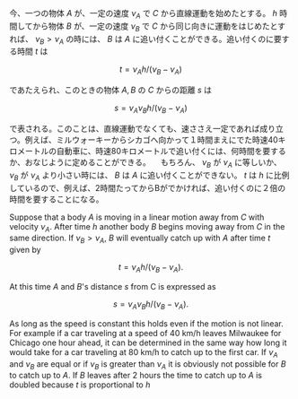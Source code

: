 今、一つの物体 $A$ が、一定の速度 $\nu_A$ で $C$ から直線運動を始めたとする。 $h$ 時間してから物体 $B$ が、一定の速度 $\nu_B$ で $C$ から同じ向きに運動をはじめたとすれば、 $\nu_B \gt \nu_A$ の時には、 $B$ は $A$ に追い付くことができる。追い付くのに要する時間 $t$ は
```math
t=\nu_Ah/(\nu_B-\nu_A)
```
であたえられ、このときの物体 $A, B$ の $C$ からの距離 $s$ は
```math
s=\nu_A\nu_Bh/(\nu_B-\nu_A)
```
で表される。このことは、直線運動でなくても、速ささえ一定であれば成り立つ。例えば、ミルウォーキーからシカゴへ向かって１時間まえにでた時速40キロメートルの自動車に、時速80キロメートルで追い付くには、何時間を要するか、おなじように定めることができる。
　もちろん、 $\nu_B$ が $\nu_A$ に等しいか、 $\nu_B$ が $\nu_A$ より小さい時には、 $B$ は $A$ に追い付くことができない。 $t$ は $h$ に比例しているので、例えば、2時間たってからBがでかければ、追い付くのに２倍の時間を要することになる。

Suppose that a body $A$ is moving in a linear motion away from $C$ with velocity $\nu_A$. After time $h$ another body $B$ begins moving away from $C$ in the same direction. If $\nu_B > \nu_A$, $B$ will eventually catch up with $A$ after time $t$ given by
```math
t=\nu_Ah/(\nu_B-\nu_A).
```
At this time $A$ and $B$'s distance $s$ from C is expressed as
```math
s=\nu_A\nu_Bh/(\nu_B-\nu_A).
```
As long as the speed is constant this holds even if the motion is not linear. For example if a car traveling at a speed of 40 km/h leaves Milwaukee for Chicago one hour ahead, it can be determined in the same way how long it would take for a car traveling at 80 km/h to catch up to the first car.
If $\nu_A$ and $\nu_B$ are equal or if $\nu_B$ is greater than $\nu_A$ it is obviously not possible for $B$ to catch up to $A$. If $B$ leaves after 2 hours the time to catch up to $A$ is doubled because $t$ is proportional to $h$ 
